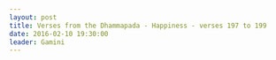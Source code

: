 ```yaml
---
layout: post
title: Verses from the Dhammapada - Happiness - verses 197 to 199
date: 2016-02-10 19:30:00
leader: Gamini 
---
```

